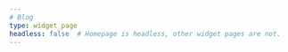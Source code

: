 ```yaml
---
# Blog
type: widget_page
headless: false  # Homepage is headless, other widget pages are not.
---
```

